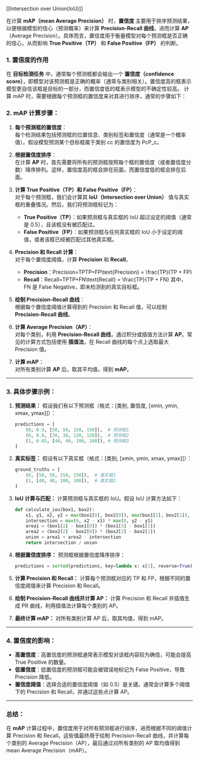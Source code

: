 [[Intersection over Union(IoU)]]

在计算 **mAP（mean Average Precision）** 时，**置信度** 主要用于排序预测结果，以便根据模型的信心（预测概率）来计算 **Precision-Recall 曲线**，进而计算 **AP**（Average Precision）。具体而言，置信度用于衡量模型对每个预测框是否正确的信心，从而影响 **True Positive（TP）** 和 **False Positive（FP）** 的判断。

### **1. 置信度的作用**

在 **目标检测任务** 中，通常每个预测框都会输出一个 **置信度（confidence score）**，即模型对该预测框是正确的概率（通常与类别相关）。置信度高的框表示模型更自信该框是目标的一部分，而置信度低的框表示模型的不确定性较高。
计算 mAP 时，需要根据每个预测框的置信度来对其进行排序，通常的步骤如下：

### **2. mAP 计算步骤：**

1. **每个预测框的置信度**：  
    每个检测结果包括预测框的位置信息、类别标签和置信度（通常是一个概率值）。假设模型预测某个目标框属于类别 cc 的置信度为 PcP_c。
    
2. **根据置信度排序**：  
    在计算 **AP** 时，首先需要将所有的预测框按照每个框的置信度（或者置信度分数）降序排列。这样，置信度高的框会排在前面，而置信度低的框会排在后面。
    
3. **计算 True Positive（TP）和 False Positive（FP）**：  
    对于每个预测框，我们会计算其 **IoU（Intersection over Union）** 值与真实框的重叠情况。然后，我们将预测框标记为：
    
    - **True Positive（TP）**：如果预测框与真实框的 IoU 超过设定的阈值（通常是 0.5），且该框没有被匹配过。
    - **False Positive（FP）**：如果预测框与任何真实框的 IoU 小于设定的阈值，或者该框已经被匹配过其他真实框。
4. **Precision 和 Recall 计算**：  
    对于每个置信度阈值，计算 **Precision** 和 **Recall**。
    
    - **Precision**：Precision=TPTP+FP\text{Precision} = \frac{TP}{TP + FP}
    - **Recall**：Recall=TPTP+FN\text{Recall} = \frac{TP}{TP + FN} 其中，FN 是 False Negative，即未检测到的真实目标框。
5. **绘制 Precision-Recall 曲线**：  
    根据每个置信度阈值计算得到的 Precision 和 Recall 值，可以绘制 **Precision-Recall 曲线**。
    
6. **计算 Average Precision（AP）**：  
    对每个类别，利用 **Precision-Recall 曲线**，通过积分或插值方法计算 **AP**。常见的计算方式包括使用 **插值法**，在 Recall 曲线的每个点上选取最大 Precision 值。
    
7. **计算 mAP**：  
    对所有类别计算 **AP** 后，取其平均值，得到 **mAP**。


---

### **3. 具体步骤示例：**

1. **预测结果：** 假设我们有以下预测框（格式：[类别, 置信度, [xmin, ymin, xmax, ymax]]）：
    
    ```python
    predictions = [
        (0, 0.9, [50, 50, 150, 150]),  # 预测框1
        (0, 0.8, [30, 30, 120, 120]),  # 预测框2
        (1, 0.85, [40, 40, 100, 100]), # 预测框3
    ]
    ```
    
2. **真实标签：** 假设有以下真实框（格式：[类别, [xmin, ymin, xmax, ymax]]）：
    
    ```python
    ground_truths = [
        (0, [50, 50, 150, 150]),  # 真实框1
        (1, [40, 40, 100, 100]),  # 真实框2
    ]
    ```
    
3. **IoU 计算与匹配：** 计算预测框与真实框的 IoU。假设 IoU 计算方法如下：
    
    ```python
    def calculate_iou(box1, box2):
        x1, y1, x2, y2 = max(box1[0], box2[0]), max(box1[1], box2[1]), min(box1[2], box2[2]), min(box1[3], box2[3])
        intersection = max(0, x2 - x1) * max(0, y2 - y1)
        area1 = (box1[2] - box1[0]) * (box1[3] - box1[1])
        area2 = (box2[2] - box2[0]) * (box2[3] - box2[1])
        union = area1 + area2 - intersection
        return intersection / union
    ```
    
4. **根据置信度排序：** 预测框根据置信度降序排序：
    
    ```python
    predictions = sorted(predictions, key=lambda x: x[1], reverse=True)
    ```
    
5. **计算 Precision 和 Recall：** 计算每个预测框对应的 TP 和 FP，根据不同的置信度阈值来计算 Precision 和 Recall。
    
6. **绘制 Precision-Recall 曲线并计算 AP：** 计算 Precision 和 Recall 并插值生成 PR 曲线，利用插值法计算每个类别的 AP。
    
7. **最终计算 mAP：** 对所有类别计算 AP 后，取其均值，得到 mAP。
    

---

### **4. 置信度的影响：**

- **高置信度**：高置信度的预测框通常表示模型对该框内容较为确信，可能会提高 True Positive 的数量。
- **低置信度**：低置信度的预测框可能会被错误地标记为 False Positive，导致 Precision 降低。
- **置信度阈值**：选择合适的置信度阈值（如 0.5）是关键。通常会计算多个阈值下的 Precision 和 Recall，并通过这些点计算 AP。

---

### **总结：**

在 **mAP** 计算过程中，置信度用于对所有预测框进行排序，进而根据不同的阈值计算 Precision 和 Recall。这些值最终用于绘制 Precision-Recall 曲线，并计算每个类别的 Average Precision（AP），最后通过对所有类别的 AP 取均值得到 mean Average Precision（mAP）。
